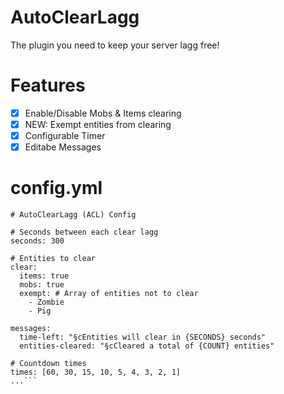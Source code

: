 # AutoClearLagg
The plugin you need to keep your server lagg free! 


# Features
- [x] Enable/Disable Mobs & Items clearing
- [x] NEW: Exempt entities from clearing
- [x] Configurable Timer
- [x] Editabe Messages

# config.yml
```---
# AutoClearLagg (ACL) Config

# Seconds between each clear lagg
seconds: 300

# Entities to clear
clear:
  items: true
  mobs: true
  exempt: # Array of entities not to clear
    - Zombie
    - Pig

messages:
  time-left: "§cEntities will clear in {SECONDS} seconds"
  entities-cleared: "§cCleared a total of {COUNT} entities"

# Countdown times
times: [60, 30, 15, 10, 5, 4, 3, 2, 1]
...```
